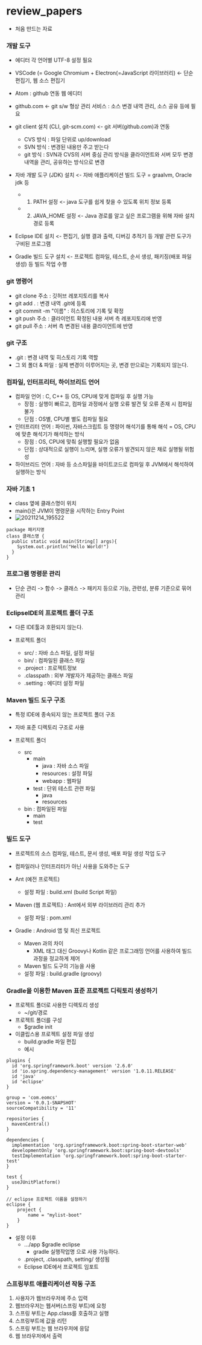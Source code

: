 # review_papers
  - 처음 만드는 자료

### 개발 도구
  - 에디터 각 언어별 UTF-8 설정 필요

  - VSCode (= Google Chromium + Electron(=JavaScript 라이브러리) <- 단순 편집기, 웹 소스 편집기
  - Atom : github 연동 웹 에디터
  - github.com <- git s/w 형상 관리 서비스 : 소스 변경 내역 관리, 소스 공유 등에 필요
  - git client  설치 (CLI, git-scm.com) <- git 서버(github.com)과 연동
    - CVS 방식 : 파일 단위로 up/download
    - SVN 방식 : 변경된 내용만 주고 받는다
    - git 방식 : SVN과 CVS의 서버 중심 관리 방식을 클라이언트와 서버 모두 변경내역을 관리, 공유하는 방식으로 변경
  - 자바 개발 도구 (JDK) 설치 <- 자바 애플리케이션 빌드 도구 = graalvm, Oracle jdk 등
    - 1) PATH 설정 <- java 도구를 쉽게 찾을 수 있도록 위치 정보 등록
    - 2) JAVA_HOME 설정 <- Java 경로를 알고 싶은 프로그램을 위해 자바 설치경로 등록
  - Eclipse IDE 설치 <- 편집기, 실행 결과 출력, 디버깅 추적기 등 개발 관련 도구가 구비된 프로그램
  - Gradle 빌드 도구 설치 <- 프로젝트 컴파일, 테스트, 순서 생성, 패키징(배포 파일 생성) 등 빌드 작업 수행

### git 명령어

  - git clone 주소 : 깃허브 레포지토리를 복사
  - git add . : 변경 내역 .git에 등록
  - git commit -m "이름" : 히스토리에 기록 및 확정
  - git push 주소 : 클라이언트 확정된 내용 서버 측 레포지토리에 반영
  - git pull 주소 : 서버 측 변경된 내용 클라이언트에 반영

### git 구조

  - .git : 변경 내역 및 히스토리 기록 역할
  - 그 외 폴더 & 파일 : 실제 변경이 이루어지는 곳, 변경 만으로는 기록되지 않는다.

### 컴파일, 인터프리터, 하이브리드 언어

  - 컴파일 언어 : C, C++ 등 OS, CPU에 맞게 컴파일 후 실행 가능
    - 장점 : 실행이 빠르고, 컴파일 과정에서 실행 오류 발견 및 오류 존재 시 컴파일 불가
    - 단점 : OS별, CPU별 별도 컴파일 필요
  - 인터프리터 언어 : 파이썬, 자바스크립트 등 명령어 해석기를 통해 해석 = OS, CPU에 맞춘 해석기가 해석하는 방식
    - 장점 : OS, CPU에 맞춰 실행할 필요가 없음
    - 단점 : 상대적으로 실행이 느리며, 실행 오류가 발견되지 않은 채로 실행될 위험성
  - 하이브리드 언어 : 자바 등 소스파일을 바이트코드로 컴파일 후 JVM에서 해석하여 실행하는 방식

### 자바 기초 1

  - class 옆에 클래스명이 위치
  - main()은 JVM이 명령문을 시작하는 Entry Point
  - ![20211214_195522](https://user-images.githubusercontent.com/96012916/145985154-138820cc-06b0-4f67-995f-75d1573b08eb.png)
  
  ```자바
  package 패키지명
  class 클래스명 {
    public static void main(String[] args){
      System.out.println("Hello World!")
    }
  }
  ```
  
### 프로그램 명령문 관리

  - 단순 관리 -> 함수 -> 클래스 -> 패키지 등으로 기능, 관련성, 분류 기준으로 묶어 관리   

### EclipseIDE의 프로젝트 폴더 구조

  - 다른 IDE툴과 호환되지 않는다.

  - 프로젝트 폴더 
    - src/ : 자바 소스 파일, 설정 파일
    - bin/ : 컴파일된 클래스 파일 
    - .project : 프로젝트정보
    - .classpath : 외부 개발자가 제공하는 클래스 파일
    - .setting : 에디터 설정 파일

### Maven 빌드 도구 구조

  - 특정 IDE에 종속되지 않는 프로젝트 폴더 구조
  - 자바 표준 디렉토리 구조로 사용

  - 프로젝트 폴더
    - src
      - main
        - java : 자바 소스 파일
        - resources : 설정 파일
        - webapp : 웹파일
      - test : 단위 테스트 관련 파일
        - java 
        - resources
    - bin : 컴파일된 파일
      - main
      - test

### 빌드 도구

  - 프로젝트의 소스 컴파일, 테스트, 문서 생성, 배포 파일 생성 작업 도구
  - 컴파일러나 인터프리터가 아닌 사용을 도와주는 도구

  - Ant (예전 프로젝트)
    - 설정 파일 : build.xml (build Script 파일)
  - Maven (웹 프로젝트) : Ant에서 외부 라이브러리 관리 추가 
    - 설정 파일 : pom.xml
  - Gradle : Android 앱 및 최신 프로젝트
    - Maven 과의 차이
      - XML 태그 대신 Groovy나 Kotlin 같은 프로그래밍 언어를 사용하여 빌드 과정을 정교하게 제어
    - Maven 빌드 도구의 기능을 사용
    - 설정 파일 : build.gradle (groovy)

### Gradle을 이용한 Maven 표준 프로젝트 디릭토리 생성하기

  - 프로젝트 폴더로 사용한 디렉토리 생성
    - ~/git/경로
  - 프로젝트 폴더를 구성
    - $gradle init
  - 이클립스용 프로젝트 설정 파일 생성
    - build.gradle 파일 편집
    - 예시

```
plugins {
  id 'org.springframework.boot' version '2.6.0'
  id 'io.spring.dependency-management' version '1.0.11.RELEASE'
  id 'java'
  id 'eclipse'
}

group = 'com.eomcs'
version = '0.0.1-SNAPSHOT'
sourceCompatibility = '11'

repositories {
  mavenCentral()
}

dependencies {
  implementation 'org.springframework.boot:spring-boot-starter-web'
  developmentOnly 'org.springframework.boot:spring-boot-devtools'
  testImplementation 'org.springframework.boot:spring-boot-starter-test'
}

test {
  useJUnitPlatform()
}

// eclipse 프로젝트 이름을 설정하기
eclipse {
    project {
        name = "mylist-boot"
    }
}
```
    
 - 설정 이후
    - .../app $gradle eclipse
      - gradle 실행작업명 으로 사용 가능하다.
    - .project, .classpath, setting/ 생성됨
    - Eclipse IDE에서 프로젝트 임포트

### 스프링부트 애플리케이션 작동 구조

  1. 사용자가 웹브라우저에 주소 입력
  2. 웹브라우저는 웹서버(스프링 부트)에 요청
  3. 스프링 부트는 App.class를 호출하고 실행
  4. 스프링부트에 값을 리턴
  5. 스프링 부트는 웹 브라우저에 응답
  6. 웹 브라우저에서 출력
